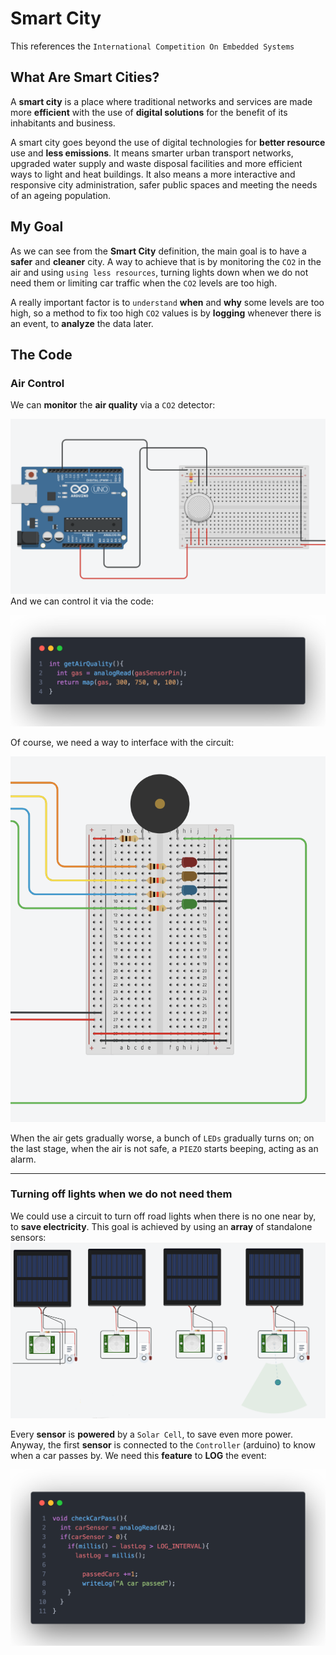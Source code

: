 # Smart City
This references the `International Competition On Embedded Systems`

## What Are Smart Cities?
A **smart city** is a place where traditional networks and services are made more **efficient** with the use of **digital solutions** for the benefit of its inhabitants and business.

A smart city goes beyond the use of digital technologies for **better resource** use and **less emissions**. It means smarter urban transport networks, upgraded water supply and waste disposal facilities and more efficient ways to light and heat buildings. It also means a more interactive and responsive city administration, safer public spaces and meeting the needs of an ageing population.

## My Goal
As we can see from the **Smart City** definition, the main goal is to have a **safer** and **cleaner** city.
A way to achieve that is by monitoring the `CO2` in the air and using `using less resources`, turning lights down when we do not need them or limiting car traffic when the `CO2` levels are too high.

A really important factor is to `understand` **when** and **why** some levels are too high, so a method to fix too high `CO2` values is by **logging** whenever there is an event, to **analyze** the data later.

## The Code

### Air Control
We can **monitor** the **air quality** via a `CO2` detector: 

![circuit](https://github.com/follen99/SmartCity/blob/main/Screenshots/airQualityCircuit.png)
And we can control it via the code:

![air quality](https://github.com/follen99/SmartCity/blob/main/Screenshots/airQuality.png)

Of course, we need a way to interface with the circuit: 

![interface](https://github.com/follen99/SmartCity/blob/main/Screenshots/airQualityInterface.png)

When the air gets gradually worse, a bunch of `LEDs` gradually turns on;
on the last stage, when the air is not safe, a `PIEZO` starts beeping, acting as an alarm.

---

### Turning off lights when we do not need them
We could use a circuit to turn off road lights when there is no one near by, to **save electricity**.
This goal is achieved by using an **array** of standalone sensors: 
![array](https://github.com/follen99/SmartCity/blob/main/Screenshots/CarDetectorCircuit.png)

Every **sensor** is **powered** by a `Solar Cell`, to save even more power.
Anyway,  the first **sensor** is connected to the `Controller` (arduino) to know when a car passes by.
We need this **feature** to **LOG** the event:

![car pass](https://github.com/follen99/SmartCity/blob/main/Screenshots/carPass.png) 
